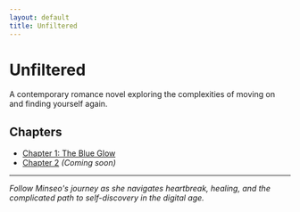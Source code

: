 ```yaml
---
layout: default
title: Unfiltered
---
```


# Unfiltered

A contemporary romance novel exploring the complexities of moving on and finding yourself again.

## Chapters

- [Chapter 1: The Blue Glow](chapter1)
- [Chapter 2](chapter2) *(Coming soon)*

---

*Follow Minseo's journey as she navigates heartbreak, healing, and the complicated path to self-discovery in the digital age.*
